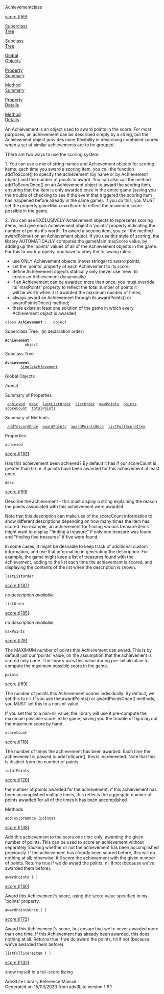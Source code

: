 ---
---
<span class="title">Achievement</span><span class="type">class</span>

[score.t](../file/score.t.html)\[[59](../source/score.t.html#59)\]

[Superclass  
Tree](#_SuperClassTree_)

[Subclass  
Tree](#_SubClassTree_)

[Global  
Objects](#_ObjectSummary_)

[Property  
Summary](#_PropSummary_)

[Method  
Summary](#_MethodSummary_)

[Property  
Details](#_Properties_)

[Method  
Details](#_Methods_)

<div class="fdesc">

An Achievement is an object used to award points in the score. For most
purposes, an achievement can be described simply by a string, but the
Achievement object provides more flexibility in describing combined
scores when a set of similar achievements are to be grouped.

There are two ways to use the scoring system.

1\. You can use a mix of string names and Achievement objects for
scoring items; each time you award a scoring item, you call the function
addToScore() to specify the achievement (by name or by Achievement
object) and the number of points to award. You can also call the method
addToScoreOnce() on an Achievement object to award the scoring item,
ensuring that the item is only awarded once in the entire game (saving
you the trouble of checking to see if the event that triggered the
scoring item has happened before already in the same game). If you do
this, you MUST set the property gameMain.maxScore to reflect the maximum
score possible in the game.

2\. You can use EXCLUSIVELY Achievement objects to represents scoring
items, and give each Achievement object a 'points' property indicating
the number of points it's worth. To award a scoring item, you call the
method awardPoints() on an Achievement object. If you use this style of
scoring, the library AUTOMATICALLY computes the gameMain.maxScore value,
by adding up the 'points' values of all of the Achievement objects in
the game. For this to work properly, you have to obey the following
rules:

  
- use ONLY Achievement objects (never strings) to award points;  
- set the 'points' property of each Achievement to its score;  
- define Achievement objects statically only (never use 'new' to  
create an Achievement dynamically)  
- if an Achievement can be awarded more than once, you must override  
its 'maxPoints' property to reflect the total number of points it  
will be worth when it is awarded the maximum number of times;  
- always award an Achievement through its awardPoints() or  
awardPointsOnce() method;  
- there exists at least one solution of the game in which every  
Achievement object is awarded

`class `**`Achievement`**` :   object`

</div>

<span id="_SuperClassTree_"></span>

<div class="mjhd">

<span class="hdln">Superclass Tree</span>   (in declaration order)

</div>

**`Achievement`**  
`         object`  
<span id="_SubClassTree_"></span>

<div class="mjhd">

<span class="hdln">Subclass Tree</span>  

</div>

**`Achievement`**  
`         `[`SimpleAchievement`](../object/SimpleAchievement.html)  
<span id="_ObjectSummary_"></span>

<div class="mjhd">

<span class="hdln">Global Objects</span>  

</div>

*(none)* <span id="_PropSummary_"></span>

<div class="mjhd">

<span class="hdln">Summary of Properties</span>  

</div>

` `[`achieved`](#achieved)`  `[`desc`](#desc)`  `[`lastListOrder`](#lastListOrder)`  `[`listOrder`](#listOrder)`  `[`maxPoints`](#maxPoints)`  `[`points`](#points)`  `[`scoreCount`](#scoreCount)`  `[`totalPoints`](#totalPoints)`  `

<span id="_MethodSummary_"></span>

<div class="mjhd">

<span class="hdln">Summary of Methods</span>  

</div>

` `[`addToScoreOnce`](#addToScoreOnce)`  `[`awardPoints`](#awardPoints)`  `[`awardPointsOnce`](#awardPointsOnce)`  `[`listFullScoreItem`](#listFullScoreItem)`  `

<span id="_Properties_"></span>

<div class="mjhd">

<span class="hdln">Properties</span>  

</div>

<span id="achieved"></span>

`achieved`

[score.t](../file/score.t.html)\[[183](../source/score.t.html#183)\]

<div class="desc">

Has this achievement been achieved? By default it has if our scoreCount
is greater than 0 (i.e. if points have been awarded for this achievement
at least once.

</div>

<span id="desc"></span>

`desc`

[score.t](../file/score.t.html)\[[99](../source/score.t.html#99)\]

<div class="desc">

Describe the achievement - this must display a string explaining the
reason the points associated with this achievement were awarded.

Note that this description can make use of the scoreCount information to
show different descriptions depending on how many times the item has
scored. For example, an achievement for finding various treasure items
might want to display "finding a treasure" if only one treasure was
found and "finding five treasures" if five were found.

In some cases, it might be desirable to keep track of additional custom
information, and use that information in generating the description. For
example, the game might keep a list of treasures found with the
achievement, adding to the list each time the achievement is scored, and
displaying the contents of the list when the description is shown.

</div>

<span id="lastListOrder"></span>

`lastListOrder`

[score.t](../file/score.t.html)\[[187](../source/score.t.html#187)\]

<div class="desc">

*no description available*

</div>

<span id="listOrder"></span>

`listOrder`

[score.t](../file/score.t.html)\[[185](../source/score.t.html#185)\]

<div class="desc">

*no description available*

</div>

<span id="maxPoints"></span>

`maxPoints`

[score.t](../file/score.t.html)\[[78](../source/score.t.html#78)\]

<div class="desc">

The MAXIMUM number of points this Achievement can award. This is by
default just our 'points' value, on the assumption that the achievement
is scored only once. The library uses this value during
pre-initialization to compute the maximum possible score in the game.

</div>

<span id="points"></span>

`points`

[score.t](../file/score.t.html)\[[69](../source/score.t.html#69)\]

<div class="desc">

The number of points this Achievement scores individually. By default,
we set this to nil. If you use the awardPoints() or awardPointsOnce()
methods, you MUST set this to a non-nil value.

If you set this to a non-nil value, the library will use it pre-compute
the maximum possible score in the game, saving you the trouble of
figuring out the maximum score by hand.

</div>

<span id="scoreCount"></span>

`scoreCount`

[score.t](../file/score.t.html)\[[118](../source/score.t.html#118)\]

<div class="desc">

The number of times the achievement has been awarded. Each time the
achievement is passed to addToScore(), this is incremented. Note that
this is distinct from the number of points.

</div>

<span id="totalPoints"></span>

`totalPoints`

[score.t](../file/score.t.html)\[[126](../source/score.t.html#126)\]

<div class="desc">

the number of points awarded for the achievement; if this achievement
has been accomplished multiple times, this reflects the aggregate number
of points awarded for all of the times it has been accomplished

</div>

<span id="_Methods_"></span>

<div class="mjhd">

<span class="hdln">Methods</span>  

</div>

<span id="addToScoreOnce"></span>

`addToScoreOnce (points)`

[score.t](../file/score.t.html)\[[138](../source/score.t.html#138)\]

<div class="desc">

Add this achievement to the score one time only, awarding the given
number of points. This can be used to score an achievement without
separately tracking whether or not the achievement has been accomplished
previously. If the achievement has already been scored before, this will
do nothing at all; otherwise, it'll score the achievement with the given
number of points. Returns true if we do award the points, nil if not
(because we've awarded them before).

</div>

<span id="awardPoints"></span>

`awardPoints ( )`

[score.t](../file/score.t.html)\[[160](../source/score.t.html#160)\]

<div class="desc">

Award this Achievement's score, using the score value specified in my
'points' property.

</div>

<span id="awardPointsOnce"></span>

`awardPointsOnce ( )`

[score.t](../file/score.t.html)\[[172](../source/score.t.html#172)\]

<div class="desc">

Award this Achievement's score, but ensure that we're never awarded more
than one time. If this Achievement has already been awarded, this does
nothing at all. Returns true if we do award the points, nil if not
(because we've awarded them before).

</div>

<span id="listFullScoreItem"></span>

`listFullScoreItem ( )`

[score.t](../file/score.t.html)\[[102](../source/score.t.html#102)\]

<div class="desc">

show myself in a full-score listing

</div>

<div class="ftr">

Adv3Lite Library Reference Manual  
Generated on 15/03/2023 from adv3Lite version 1.6.1

</div>
